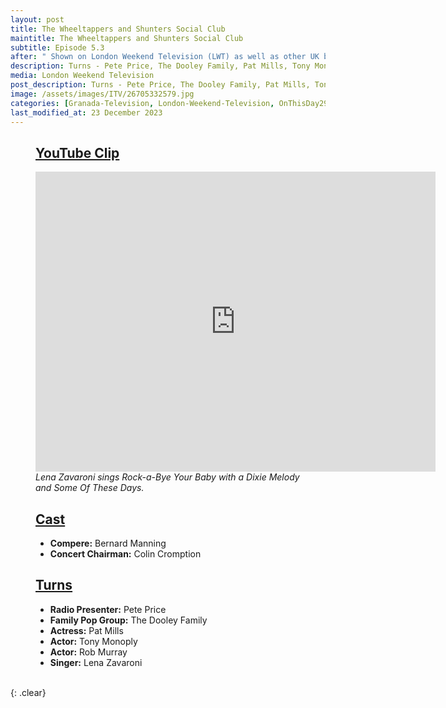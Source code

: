 ```yaml
---
layout: post
title: The Wheeltappers and Shunters Social Club
maintitle: The Wheeltappers and Shunters Social Club
subtitle: Episode 5.3
after: " Shown on London Weekend Television (LWT) as well as other UK broadcasters - 12 June 1976 Shown on Scottish TV (STV) it was a Granada Television Production"
description: Turns - Pete Price, The Dooley Family, Pat Mills, Tony Monoply, Rob Murray and Lena Zavaroni
media: London Weekend Television
post_description: Turns - Pete Price, The Dooley Family, Pat Mills, Tony Monoply, Rob Murray and Lena Zavaroni
image: /assets/images/ITV/26705332579.jpg
categories: [Granada-Television, London-Weekend-Television, OnThisDay29May, OnThisDay12June]
last_modified_at: 23 December 2023
---
```


<figure class="fig3">
<div class="CardLayout">
<div class="CardItem">
<h2 id="infobox1" class="infobox"><a href="#infobox1">YouTube Clip</a></h2>
</div>
<div class="CardItem split">
<div class="responsive-video"><iframe width="640px" height="480px" src="https://www.youtube.com/embed/LhSbE9BKqf4?rel=0&showinfo=1" frameborder="0" allowfullscreen></iframe></div>
<cite>Lena Zavaroni sings Rock-a-Bye Your Baby with a Dixie Melody and Some Of These Days.</cite>
</div>
</div>
</figure>

<figure class="fig1">
<div class="CardLayout CardLayout-Height">
<div class="CardItem"><h2 id="infobox2" class="infobox"><a href="#infobox2">Cast</a></h2></div>
<div class="CardItem split">
<ul>
<li><strong>Compere:</strong> Bernard Manning</li>
<li><strong>Concert Chairman:</strong> Colin Cromption</li>
</ul>
</div></div>
</figure>

<figure class="fig2">
<div class="CardLayout CardLayout-Height">
<div class="CardItem"><h2 id="infobox3" class="infobox"><a href="#infobox3">Turns</a></h2></div>
<div class="CardItem split">
<ul>
<li><strong>Radio Presenter:</strong> Pete Price</li>
<li><strong>Family Pop Group:</strong> The Dooley Family</li>
<li><strong>Actress:</strong> Pat Mills</li>
<li><strong>Actor:</strong> Tony Monoply</li>
<li><strong>Actor:</strong> Rob Murray</li>
<li><strong>Singer:</strong> Lena Zavaroni</li>
</ul>
</div></div>
</figure>

<br />{: .clear}

<style>
.CardLayout-Height {height: 299px}
@media screen and (orientation:portrait) {.CardLayout-Height {height: unset;}}
</style>

